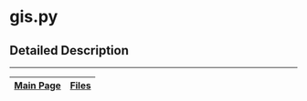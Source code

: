 # gis.py #



## Detailed Description ##




---
| [Main Page](ambhas.md) | [Files](ambhas_files.md) |
|:-----------------------|:-------------------------|